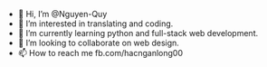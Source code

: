 - 👋 Hi, I’m @Nguyen-Quy
- 👀 I’m interested in translating and coding.
- 🌱 I’m currently learning python and full-stack web development.
- 💞️ I’m looking to collaborate on web design.
- 📫 How to reach me fb.com/hacnganlong00

<!---
Nguyen-Quy/Nguyen-Quy is a ✨ special ✨ repository because its `README.md` (this file) appears on your GitHub profile.
You can click the Preview link to take a look at your changes.
--->
